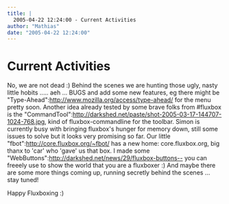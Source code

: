 ```yaml
---
title: |
  2005-04-22 12:24:00 - Current Activities
author: "Mathias"
date: "2005-04-22 12:24:00"
---
```


# Current Activities

No, we are not dead :) Behind the scenes we are hunting those ugly, nasty
little hobits ..... aeh ... BUGS and add some new features, eg there might
be "Type-Ahead":http://www.mozilla.org/access/type-ahead/ for the menu
pretty soon. Another idea already tested by some brave folks from
\#fluxbox is the "CommandTool":http://darkshed.net/paste/shot-2005-03-17-144707-1024-768.jpg,
kind of fluxbox-commandline for the toolbar. Simon is currently busy with bringing fluxbox's hunger 
for memory down, still some issues to solve but it looks very promising so far.
Our little "fbot":http://core.fluxbox.org/~fbot/ has a new home: core.fluxbox.org, 
big thanx to 'car' who 'gave' us that box. I made some "WebButtons":http://darkshed.net/news/29/fluxbox-buttons-- 
you can freeely use to show the world that you are a fluxboxer :) 
And maybe there are some more things coming up, running secretly behind the scenes ... stay tuned!

Happy Fluxboxing :)



